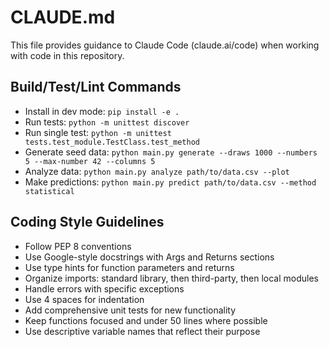 # CLAUDE.md

This file provides guidance to Claude Code (claude.ai/code) when working with code in this repository.

## Build/Test/Lint Commands

- Install in dev mode: `pip install -e .`
- Run tests: `python -m unittest discover`
- Run single test: `python -m unittest tests.test_module.TestClass.test_method`
- Generate seed data: `python main.py generate --draws 1000 --numbers 5 --max-number 42 --columns 5`
- Analyze data: `python main.py analyze path/to/data.csv --plot`
- Make predictions: `python main.py predict path/to/data.csv --method statistical`

## Coding Style Guidelines

- Follow PEP 8 conventions
- Use Google-style docstrings with Args and Returns sections
- Use type hints for function parameters and returns
- Organize imports: standard library, then third-party, then local modules
- Handle errors with specific exceptions
- Use 4 spaces for indentation
- Add comprehensive unit tests for new functionality
- Keep functions focused and under 50 lines where possible
- Use descriptive variable names that reflect their purpose